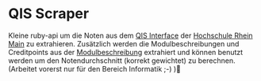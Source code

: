 # QIS Scraper

Kleine ruby-api um die Noten aus dem [QIS Interface][0] der [Hochschule 
Rhein Main][1] zu extrahieren. Zusätzlich werden die Modulbeschreibungen und  
Creditpoints aus der [Modulbeschreibung][2] extrahiert und können benutzt werden
um den Notendurchschnitt (korrekt gewichtet) zu berechnen. (Arbeitet vorerst nur
für den Bereich Informatik ;-) )

[0]:https://qis.hs-rm.de/qisserver/
[1]:http://hs-rm.de/
[2]:http://www.hs-rm.de/dcsm/studiengaenge/allgemeine-informatik-bsc/studienverlauf-curriculum/index.html